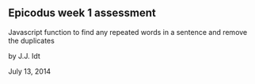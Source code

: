 ## Epicodus week 1 assessment

Javascript function to find any repeated words in a sentence and remove the duplicates

by J.J. Idt

July 13, 2014
